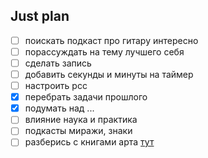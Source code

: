 ## Just plan
- [ ] поискать подкаст про гитару интересно
- [ ] порассуждать на тему лучшего себя
- [ ] сделать запись
- [ ] добавить секунды и минуты на таймер
- [ ] настроить рсс
- [x] перебрать задачи прошлого
- [x] подумать над ...
- [ ] влияние наука и практика
- [ ] подкасты миражи, знаки
- [ ] разберись с книгами арта [тут](https://t.me/worldNekro2/539)
